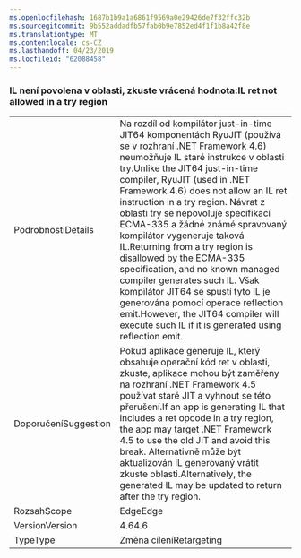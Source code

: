 ```yaml
---
ms.openlocfilehash: 1687b1b9a1a6861f9569a0e29426de7f32ffc32b
ms.sourcegitcommit: 9b552addadfb57fab0b9e7852ed4f1f1b8a42f8e
ms.translationtype: MT
ms.contentlocale: cs-CZ
ms.lasthandoff: 04/23/2019
ms.locfileid: "62088458"
---
```

### <a name="il-ret-not-allowed-in-a-try-region"></a><span data-ttu-id="74b6f-101">IL není povolena v oblasti, zkuste vrácená hodnota:</span><span class="sxs-lookup"><span data-stu-id="74b6f-101">IL ret not allowed in a try region</span></span>

|   |   |
|---|---|
|<span data-ttu-id="74b6f-102">Podrobnosti</span><span class="sxs-lookup"><span data-stu-id="74b6f-102">Details</span></span>|<span data-ttu-id="74b6f-103">Na rozdíl od kompilátor just-in-time JIT64 komponentách RyuJIT (používá se v rozhraní .NET Framework 4.6) neumožňuje IL staré instrukce v oblasti try.</span><span class="sxs-lookup"><span data-stu-id="74b6f-103">Unlike the JIT64 just-in-time compiler, RyuJIT (used in .NET Framework 4.6) does not allow an IL ret instruction in a try region.</span></span> <span data-ttu-id="74b6f-104">Návrat z oblasti try se nepovoluje specifikací ECMA-335 a žádné známé spravovaný kompilátor vygeneruje taková IL.</span><span class="sxs-lookup"><span data-stu-id="74b6f-104">Returning from a try region is disallowed by the ECMA-335 specification, and no known managed compiler generates such IL.</span></span> <span data-ttu-id="74b6f-105">Však kompilátor JIT64 se spustí tyto IL je generována pomocí operace reflection emit.</span><span class="sxs-lookup"><span data-stu-id="74b6f-105">However, the JIT64 compiler will execute such IL if it is generated using reflection emit.</span></span>|
|<span data-ttu-id="74b6f-106">Doporučení</span><span class="sxs-lookup"><span data-stu-id="74b6f-106">Suggestion</span></span>|<span data-ttu-id="74b6f-107">Pokud aplikace generuje IL, který obsahuje operační kód ret v oblasti, zkuste, aplikace mohou být zaměřeny na rozhraní .NET Framework 4.5 používat staré JIT a vyhnout se této přerušení.</span><span class="sxs-lookup"><span data-stu-id="74b6f-107">If an app is generating IL that includes a ret opcode in a try region, the app may target .NET Framework 4.5 to use the old JIT and avoid this break.</span></span> <span data-ttu-id="74b6f-108">Alternativně může být aktualizován IL generovaný vrátit zkuste oblasti.</span><span class="sxs-lookup"><span data-stu-id="74b6f-108">Alternatively, the generated IL may be updated to return after the try region.</span></span>|
|<span data-ttu-id="74b6f-109">Rozsah</span><span class="sxs-lookup"><span data-stu-id="74b6f-109">Scope</span></span>|<span data-ttu-id="74b6f-110">Edge</span><span class="sxs-lookup"><span data-stu-id="74b6f-110">Edge</span></span>|
|<span data-ttu-id="74b6f-111">Version</span><span class="sxs-lookup"><span data-stu-id="74b6f-111">Version</span></span>|<span data-ttu-id="74b6f-112">4.6</span><span class="sxs-lookup"><span data-stu-id="74b6f-112">4.6</span></span>|
|<span data-ttu-id="74b6f-113">Type</span><span class="sxs-lookup"><span data-stu-id="74b6f-113">Type</span></span>|<span data-ttu-id="74b6f-114">Změna cílení</span><span class="sxs-lookup"><span data-stu-id="74b6f-114">Retargeting</span></span>|
